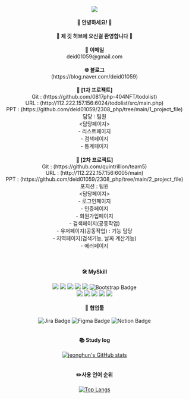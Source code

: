 <div align="center">
  <img src="https://capsule-render.vercel.app/api?type=waving&color=auto&height=200&section=header&text=deid01059&fontSize=90" />
   <br/>  
    <br/>  
  <strong>👋 안녕하세요! 👋</strong>
  <br/>
   <br/>
  <strong>👋 제 깃 허브에 오신걸 환영합니다 👋</strong>
  <br/>
   <br/>
   <strong>📧 이메일</strong>
   <br/>
 deid01059@gmail.com  
  <br/>
     <br/>
   <strong>🌐 블로그</strong>
   <br/>
(https://blog.naver.com/deid01059) 
 <br/>
    <br/>
    <strong> 🚀 [1차 프로젝트]</strong>
   <br/>
Git : (https://github.com/0817php-404NFT/todolist) 
           <br/>
URL : (http://112.222.157.156:6024/todolist/src/main.php) 
             <br/>
PPT : (https://github.com/deid01059/2308_php/tree/main/1_project_file) 
   <br/>
  담당 : 팀원
    <br/>
    <담당페이지>
    <br/>
   - 리스트페이지
     <br/>
  - 검색페이지
     <br/>
   - 통계페이지
  <br/>
    <br/>
    <strong> 🚀 [2차 프로젝트]</strong>
   <br/>
Git : (https://github.com/quintrillion/team5)
         <br/>
URL : (http://112.222.157.156:6005/main) 
                   <br/>
PPT : (https://github.com/deid01059/2308_php/tree/main/2_project_file) 
     <br/>
  포지션 : 팀원
      <br/>
  <담당페이지>
     <br/>
   - 로그인페이지
     <br/>
  - 인증페이지
     <br/>
   - 회원가입페이지
     <br/>
   - 검색페이지(공동작업)
  <br/>
   - 유저페이지(공동작업) : 기능 담당
  <br/>
   - 지역페이지(검색기능, 날짜 계산기능)
  <br/>
   - 에러페이지
  <br/>
  <br/>
   <br/>
   <br/>
<strong>🛠️ MySkill</strong>
  <br/>
   <br/>
  <img src="https://img.shields.io/badge/PHP-4479A1?style=for-the-badge&logo=PHP&logoColor=#777BB4">
   <img src="https://img.shields.io/badge/Laravel-3776AB?style=for-the-badge&logo=Laravel&logoColor=#FF2D20">
  <img src="https://img.shields.io/badge/JavaScript-F7DF1E?style=for-the-badge&logo=JavaScript&logoColor=white">
   <img src="https://img.shields.io/badge/vuedotjs-3776AB?style=for-the-badge&logo=vuedotjs&logoColor=#4FC08D">
   <img src="https://img.shields.io/badge/mariadb-007ACC?style=for-the-badge&logo=mariadb&logoColor=#003545">
   <img src="https://img.shields.io/badge/bootstrap-7952B3?style=for-the-badge&logo=bootstrap&logoColor=white" alt="Bootstrap Badge">
  <br>
 <img src="https://img.shields.io/badge/Node.js-339933?style=for-the-badge&logo=node.js&logoColor=white">
  <img src="https://img.shields.io/badge/HTML5-E34F26?style=for-the-badge&logo=HTML5&logoColor=white">
  <img src="https://img.shields.io/badge/CSS3-1572B6?style=for-the-badge&logo=CSS3&logoColor=white">
  <img src="https://img.shields.io/badge/MySQL-4479A1?style=for-the-badge&logo=MySQL&logoColor=white">
  <img src="https://img.shields.io/badge/VSCode-007ACC?style=for-the-badge&logo=VisualStudioCode&logoColor=white">
  <br>
    <br>
  <strong>🤝 협업툴</strong>
    <br><br>
 <img src="https://img.shields.io/badge/Jira-0052CC?style=for-the-badge&logo=jira&logoColor=white" alt="Jira Badge">
  <img src="https://img.shields.io/badge/Figma-F24E1E?style=for-the-badge&logo=figma&logoColor=white" alt="Figma Badge">
 <img src="https://img.shields.io/badge/Notion-000000?style=for-the-badge&logo=notion&logoColor=white" alt="Notion Badge">

  <br/>
  <br/>
   <br/>
  <strong>📚 Study log</strong>
  <br/>
   <br/>
  <a href="https://github.com/deid01059/github-readme-stats">
    <img src="https://github-readme-stats.vercel.app/api?username=deid01059&include_all_commits=true&theme=nord&hide_border=true&count_private=true" alt="jeonghun's GitHub stats">
  </a>
  <br/>
  <br/>
   <br/>
  <strong>✏️사용 언어 순위</strong>
  <br/>
   <br/>
  <a href="https://github.com/deid01059/github-readme-stats">
    <img src="https://github-readme-stats.vercel.app/api/top-langs/?username=deid01059&langs_count=8" alt="Top Langs">
  </a>
    <br/>
</div>
